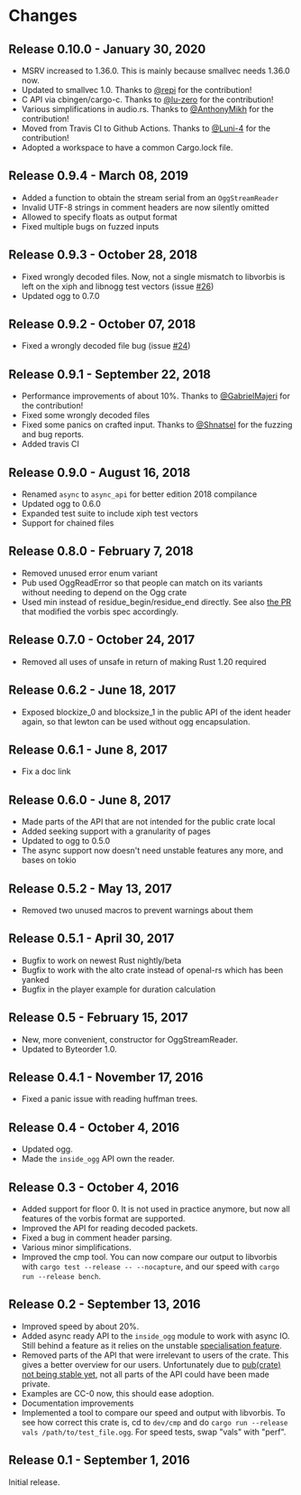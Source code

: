 # Changes

## Release 0.10.0 - January 30, 2020

* MSRV increased to 1.36.0. This is mainly because smallvec needs 1.36.0 now.
* Updated to smallvec 1.0. Thanks to [@repi](https://github.com/repi) for the contribution!
* C API via cbingen/cargo-c. Thanks to [@lu-zero](https://github.com/lu-zero) for the contribution!
* Various simplifications in audio.rs. Thanks to [@AnthonyMikh](https://github.com/AnthonyMikh) for the contribution!
* Moved from Travis CI to Github Actions. Thanks to [@Luni-4](https://github.com/Luni-4) for the contribution!
* Adopted a workspace to have a common Cargo.lock file.

## Release 0.9.4 - March 08, 2019

* Added a function to obtain the stream serial from an `OggStreamReader`
* Invalid UTF-8 strings in comment headers are now silently omitted
* Allowed to specify floats as output format
* Fixed multiple bugs on fuzzed inputs

## Release 0.9.3 - October 28, 2018

* Fixed wrongly decoded files. Now, not a single mismatch to libvorbis is left on the xiph and libnogg test vectors (issue [#26](https://github.com/RustAudio/lewton/issues/26))
* Updated ogg to 0.7.0

## Release 0.9.2 - October 07, 2018

* Fixed a wrongly decoded file bug (issue [#24](https://github.com/RustAudio/lewton/issues/24))

## Release 0.9.1 - September 22, 2018

* Performance improvements of about 10%. Thanks to [@GabrielMajeri](https://github.com/GabrielMajeri) for the contribution!
* Fixed some wrongly decoded files
* Fixed some panics on crafted input. Thanks to [@Shnatsel](https://github.com/Shnatsel) for the fuzzing and bug reports.
* Added travis CI

## Release 0.9.0 - August 16, 2018

* Renamed `async` to `async_api` for better edition 2018 compilance
* Updated ogg to 0.6.0
* Expanded test suite to include xiph test vectors
* Support for chained files

## Release 0.8.0 - February 7, 2018

* Removed unused error enum variant
* Pub used OggReadError so that people can match on its variants without needing to depend on the Ogg crate
* Used min instead of residue_begin/residue_end directly. See also [the PR](https://github.com/xiph/vorbis/pull/35) that modified the vorbis spec accordingly.

## Release 0.7.0 - October 24, 2017

* Removed all uses of unsafe in return of making Rust 1.20 required

## Release 0.6.2 - June 18, 2017

* Exposed blockize_0 and blocksize_1 in the public API
  of the ident header again, so that lewton can be used without ogg encapsulation.

## Release 0.6.1 - June 8, 2017

* Fix a doc link

## Release 0.6.0 - June 8, 2017

* Made parts of the API that are not intended for the public crate local
* Added seeking support with a granularity of pages
* Updated to ogg to 0.5.0
* The async support now doesn't need unstable features any more, and bases on tokio

## Release 0.5.2 - May 13, 2017

* Removed two unused macros to prevent warnings about them

## Release 0.5.1 - April 30, 2017

* Bugfix to work on newest Rust nightly/beta
* Bugfix to work with the alto crate instead of openal-rs which has been yanked
* Bugfix in the player example for duration calculation

## Release 0.5 - February 15, 2017

* New, more convenient, constructor for OggStreamReader.
* Updated to Byteorder 1.0.

## Release 0.4.1 - November 17, 2016

* Fixed a panic issue with reading huffman trees.

## Release 0.4 - October 4, 2016

* Updated ogg.
* Made the `inside_ogg` API own the reader.

## Release 0.3 - October 4, 2016

* Added support for floor 0. It is not used in practice anymore,
  but now all features of the vorbis format are supported.
* Improved the API for reading decoded packets.
* Fixed a bug in comment header parsing.
* Various minor simplifications.
* Improved the cmp tool. You can now compare our output to libvorbis
  with `cargo test --release -- --nocapture`,
  and our speed with `cargo run --release bench`.

## Release 0.2 - September 13, 2016

* Improved speed by about 20%.
* Added async ready API to the `inside_ogg` module to work with async IO.
  Still behind a feature as it relies on the unstable [specialisation feature](https://github.com/rust-lang/rust/issues/31844).
* Removed parts of the API that were irrelevant to users of the crate.
  This gives a better overview for our users.
  Unfortunately due to [pub(crate) not being stable yet](https://github.com/rust-lang/rust/issues/32409),
  not all parts of the API could have been made private.
* Examples are CC-0 now, this should ease adoption.
* Documentation improvements
* Implemented a tool to compare our speed and output with libvorbis.
  To see how correct this crate is, cd to `dev/cmp` and do `cargo run --release vals /path/to/test_file.ogg`.
  For speed tests, swap "vals" with "perf".

## Release 0.1 - September 1, 2016

Initial release.








